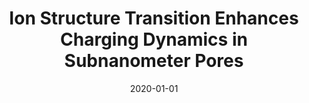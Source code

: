 ---
title: "Ion Structure Transition Enhances Charging Dynamics in Subnanometer Pores"
collection: publications
permalink: /publication/2020-01-01-Ion-Structure-Transition-Enhances-Charging-Dynamics-in-Subnanometer-Pores
date: 2020-01-01
venue: 'ACS Nano'
paperurl: 'https://doi.org/10.1021%2Facsnano.9b09648'
citation: 'Tangming Mo, <strong>Sheng Bi</strong>, Yuan Zhang, Volker Presser, Xuehang Wang, Yury Gogotsi, Guang Feng&quot;Ion Structure Transition Enhances Charging Dynamics in Subnanometer Pores.&quot; ACS Nano, 2020.'
---